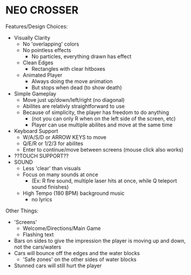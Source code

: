 # NEO CROSSER

Features/Design Choices:
- Visually Clarity
    - No 'overlapping' colors
    - No pointless effects
        - No particles, everything drawn has effect
    - Clean Edges
        - Rectangles with clear hitboxes
    - Animated Player
        - Always doing the move animation
        - But stops when dead (to show death)
- Simple Gameplay
    - Move just up/down/left/right (no diagonal)
    - Abilites are relativly straightforward to use
    - Because of simplicity, the player has freedom to do anything
        - (not you can only R when on the left side of the screen, etc)
        - Player can use multiple abilites and move at the same time
- Keyboard Support
    - W/A/S/D or ARROW KEYS to move
    - Q/E/R or 1/2/3 for abilites
    - Enter to continue/move between screens (mouse click also works)
- ??TOUCH SUPPORT??
- SOUND
    - Less 'clear' than visuals
    - Focus on many sounds at once
        - (Ex: R fire sound, multiple laser hits at once, while Q teleport sound finishes)
    - High Tempo (180 BPM) background music
        - no lyrics

Other Things:
- 'Screens'
    - Welcome/Directions/Main Game
    - Flashing text
- Bars on sides to give the impression the player is moving up and down, not the cars/waters
- Cars will bounce off the edges and the water blocks
    - 'Safe zones' on the other sides of water blocks
- Stunned cars will still hurt the player
